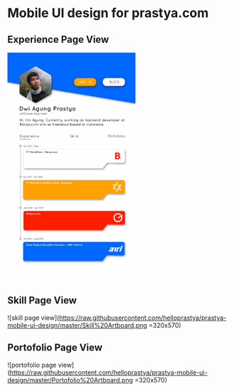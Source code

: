 # Mobile UI design for prastya.com

## Experience Page View
<img src="https://raw.githubusercontent.com/helloprastya/prastya-mobile-ui-design/master/Experience%20Artboard.png" style="zoom:50%">

## Skill Page View
![skill page view](https://raw.githubusercontent.com/helloprastya/prastya-mobile-ui-design/master/Skill%20Artboard.png =320x570)

## Portofolio Page View
![portofolio page view](https://raw.githubusercontent.com/helloprastya/prastya-mobile-ui-design/master/Portofolio%20Artboard.png =320x570)
